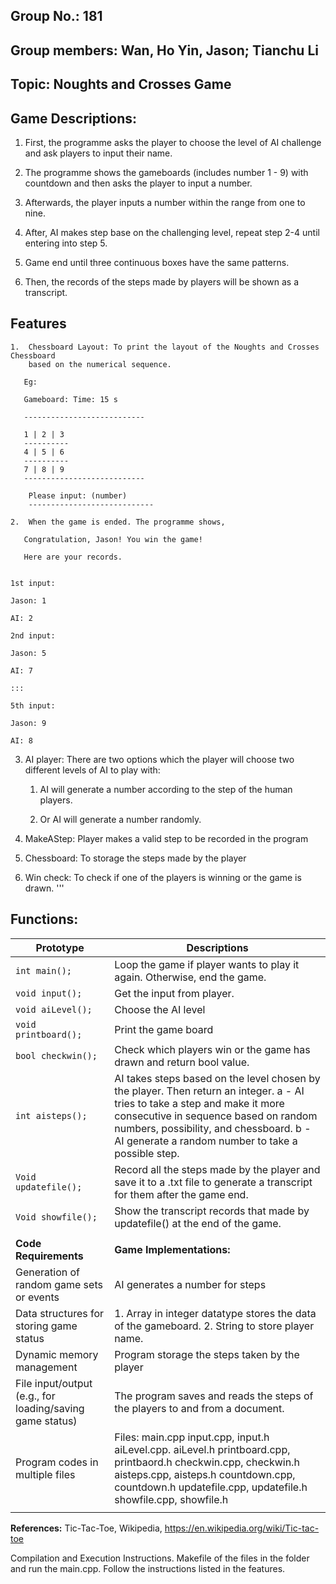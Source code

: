 ## **Group No.: 181**      

## **Group members: Wan, Ho Yin, Jason; Tianchu Li**

## **Topic: Noughts and Crosses Game**

## **Game Descriptions:**

1.  First, the programme asks the player to choose the level of AI challenge and
    ask players to input their name.

2.  The programme shows the gameboards (includes number 1 - 9) with countdown
    and then asks the player to input a number.

3.  Afterwards, the player inputs a number within the range from one to nine.

4.  After, AI makes step base on the challenging level, repeat step 2-4 until
    entering into step 5.

5.  Game end until three continuous boxes have the same patterns.

6.  Then, the records of the steps made by players will be shown as a
    transcript.


## **Features**

```
1.  Chessboard Layout: To print the layout of the Noughts and Crosses Chessboard
    based on the numerical sequence.

   Eg:

   Gameboard: Time: 15 s

   ---------------------------

   1 | 2 | 3
   ----------
   4 | 5 | 6
   ----------
   7 | 8 | 9
   ---------------------------

    Please input: (number)
    ----------------------------

```

```
2.  When the game is ended. The programme shows,

   Congratulation, Jason! You win the game!

   Here are your records.


1st input:

Jason: 1

AI: 2

2nd input:

Jason: 5

AI: 7

:::

5th input:

Jason: 9

AI: 8

```

3.  AI player: There are two options which the player will choose two different
    levels of AI to play with:

    1.  AI will generate a number according to the step of the human players.

    2.  Or AI will generate a number randomly.

4.  MakeAStep: Player makes a valid step to be recorded in the program

5.  Chessboard: To storage the steps made by the player

6.  Win check: To check if one of the players is winning or the game is drawn.
'''

## **Functions:**

| **Prototype**                                            | **Descriptions**                                                                                                                                                                                                                                                    |
|----------------------------------------------------------|---------------------------------------------------------------------------------------------------------------------------------------------------------------------------------------------------------------------------------------------------------------------|
| `int main();`                                             | Loop the game if player wants to play it again. Otherwise, end the game.                                                                                                                                                                                            |
| `void input();`                                            | Get the input from player.                                                                                                                                                                                                                                          |
| `void aiLevel();`                                          | Choose the AI level                                                                                                                                                                                                                                                 |
| `void printboard();`                                       | Print the game board                                                                                                                                                                                                                                                |
| `bool checkwin();`                                         | Check which players win or the game has drawn and return bool value.                                                                                                                                                                                                |
| `int aisteps();`                                           | AI takes steps based on the level chosen by the player. Then return an integer. a - AI tries to take a step and make it more consecutive in sequence based on random numbers, possibility, and chessboard. b - AI generate a random number to take a possible step.                                                                                                                                                                  |
| `Void updatefile();`                                       | Record all the steps made by the player and save it to a .txt file to generate a transcript for them after the game end.                                                                                                                                            |
| `Void showfile();`                                         | Show the transcript records that made by updatefile() at the end of the game.                                                                                                                                                                                       |
|                                                          |                                                                                                                                                                                                                                                                     |
| **Code Requirements**                                    | **Game Implementations:**                                                                                                                                                                                                                                           |
| Generation of random game sets or events                 | AI generates a number for steps                                                                                                                                                                                                                                     |
| Data structures for storing game status                  | 1. Array in integer datatype stores the data of the gameboard. 2. String to store player name.                                                                                                                                                                                                        |
| Dynamic memory management                                | Program storage the steps taken by the player                                                                                                                                                                                                                       |
| File input/output (e.g., for loading/saving game status) | The program saves and reads the steps of the players to and from a document.                                                                                                                                                                                        |
| Program codes in multiple files                          | Files: main.cpp input.cpp, input.h aiLevel.cpp. aiLevel.h printboard.cpp, printbaord.h checkwin.cpp, checkwin.h aisteps.cpp, aisteps.h countdown.cpp, countdown.h updatefile.cpp, updatefile.h showfile.cpp, showfile.h                                             |
|                                                          |                                                                                                                                                                                                                                                                     |

**References:** Tic-Tac-Toe, Wikipedia, https://en.wikipedia.org/wiki/Tic-tac-toe

Compilation and Execution Instructions. Makefile of the files in the folder and run the main.cpp. Follow the instructions listed in the features.
